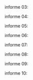 informe 03: 

informe 04: 

informe 05: 

informe 06: 

informe 07: 

informe 08: 

informe 09: 

informe 10: 

